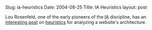 Slug: ia-heuristics
Date: 2004-08-25
Title: IA Heuristics
layout: post

Lou Rosenfeld, one of the early pioneers of the <abbr title="Information Architecture">IA</abbr> discipline, has an <a href="http://louisrosenfeld.com/home/bloug_archive/000286.html">interesting post</a> on <a href="http://dictionary.reference.com/search?q=heuristics">heuristics</a> for analyzing a website&#39;s architecture.
